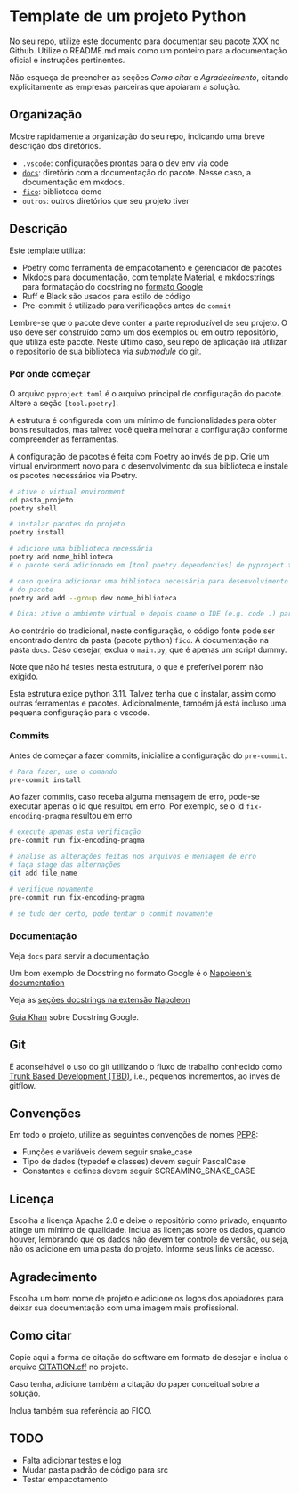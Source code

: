 # Template de um projeto Python

No seu repo, utilize este documento para documentar seu pacote XXX no Github.
Utilize o README.md mais como um ponteiro para a documentação oficial e instruções
pertinentes.

Não esqueça de preencher as seções *Como citar* e *Agradecimento*, citando
explicitamente as empresas parceiras que apoiaram a solução.

## Organização

Mostre rapidamente a organização do seu repo, indicando uma breve descrição dos
diretórios.

- `.vscode`: configurações prontas para o dev env via code
- [`docs`](docs/): diretório com a documentação do pacote. Nesse caso, a documentação em mkdocs.
- [`fico`](fico/): biblioteca demo
- `outros`: outros diretórios que seu projeto tiver

## Descrição

Este template utiliza:

- Poetry como ferramenta de empacotamento e gerenciador de pacotes
- [Mkdocs](https://www.mkdocs.org/) para documentação, com template
  [Material](https://squidfunk.github.io/mkdocs-material/setup/), e
  [mkdocstrings](https://mkdocstrings.github.io/) para formatação do docstring no
  [formato Google](https://google.github.io/styleguide/pyguide.html)
- Ruff e Black são usados para estilo de código
- Pre-commit é utilizado para verificações antes de `commit`

Lembre-se que o pacote deve conter a parte reproduzível de seu projeto. O uso deve ser
construído como um dos exemplos ou em outro repositório, que utiliza este pacote. Neste
último caso, seu repo de aplicação irá utilizar o repositório de sua biblioteca via
*submodule* do git.

### Por onde começar

O arquivo `pyproject.toml` é o arquivo principal de configuração do pacote. Altere a
seção `[tool.poetry]`.

A estrutura é configurada com um mínimo de funcionalidades para obter bons resultados,
mas talvez você queira melhorar a configuração conforme compreender as ferramentas.

A configuração de pacotes é feita com Poetry ao invés de pip. Crie um virtual
environment novo para o desenvolvimento da sua biblioteca e instale os pacotes
necessários via Poetry.

```bash
# ative o virtual environment
cd pasta_projeto
poetry shell

# instalar pacotes do projeto
poetry install

# adicione uma biblioteca necessária
poetry add nome_biblioteca
# o pacote será adicionado em [tool.poetry.dependencies] de pyproject.toml

# caso queira adicionar uma biblioteca necessária para desenvolvimento e não para uso
# do pacote
poetry add add --group dev nome_biblioteca

# Dica: ative o ambiente virtual e depois chame o IDE (e.g. code .) para o encontrar
```

Ao contrário do tradicional, neste configuração, o código fonte pode ser encontrado
dentro da pasta (pacote python) `fico`. A documentação na pasta `docs`. Caso desejar,
exclua o `main.py`, que é apenas um script dummy.

Note que não há testes nesta estrutura, o que é preferível porém não exigido.

Esta estrutura exige python 3.11. Talvez tenha que o instalar, assim como outras
ferramentas e pacotes. Adicionalmente, também já está incluso uma pequena configuração
para o vscode.

### Commits

Antes de começar a fazer commits, inicialize a configuração do `pre-commit`.

```bash
# Para fazer, use o comando
pre-commit install
```

Ao fazer commits, caso receba alguma mensagem de erro, pode-se executar apenas o id que
resultou em erro.
Por exemplo, se o id `fix-encoding-pragma` resultou em erro

```bash
# execute apenas esta verificação
pre-commit run fix-encoding-pragma

# analise as alterações feitas nos arquivos e mensagem de erro
# faça stage das alternações
git add file_name

# verifique novamente
pre-commit run fix-encoding-pragma

# se tudo der certo, pode tentar o commit novamente
```

### Documentação

Veja `docs` para servir a documentação.

Um bom exemplo de Docstring no formato Google é o
[Napoleon's documentation](https://sphinxcontrib-napoleon.readthedocs.io/en/latest/example_google.html)

Veja as [seções docstrings na extensão Napoleon](https://www.sphinx-doc.org/en/master/usage/extensions/napoleon.html)

[Guia Khan](https://github.com/Khan/style-guides/blob/master/style/python.md#docstrings)
sobre Docstring Google.

## Git

É aconselhável o uso do git utilizando o fluxo de trabalho conhecido como [Trunk Based
Development (TBD)](https://cloud.google.com/architecture/devops/devops-tech-trunk-based-development),
i.e., pequenos incrementos, ao invés de gitflow.

## Convenções

Em todo o projeto, utilize as seguintes convenções de nomes [PEP8](https://peps.python.org/pep-0008/#prescriptive-naming-conventions):

- Funções e variáveis devem seguir snake_case
- Tipo de dados (typedef e classes) devem seguir PascalCase
- Constantes e defines devem seguir SCREAMING_SNAKE_CASE

## Licença

Escolha a licença Apache 2.0 e deixe o repositório como privado, enquanto atinge um
mínimo de qualidade. Inclua as licenças sobre os dados, quando houver, lembrando que
os dados não devem ter controle de versão, ou seja, não os adicione em uma pasta do
projeto. Informe seus links de acesso.

## Agradecimento

Escolha um bom nome de projeto e adicione os logos dos apoiadores para deixar sua
documentação com uma imagem mais profissional.

## Como citar

Copie aqui a forma de citação do software em formato de desejar e inclua o arquivo
[CITATION.cff](https://docs.github.com/en/repositories/managing-your-repositorys-settings-and-features/customizing-your-repository/about-citation-files) no projeto.

Caso tenha, adicione também a citação do paper conceitual sobre a solução.

Inclua também sua referência ao FICO.

## TODO

- Falta adicionar testes e log
- Mudar pasta padrão de código para src
- Testar empacotamento
